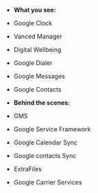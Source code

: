 -   <B>What you see:</B>
-   Google Clock
-   Vanced Manager
-   Digital Wellbeing
-   Google Dialer
-   Google Messages
-   Google Contacts
  

-   <b>Behind the scenes:</b>

-   GMS
-   Google Service Framework
-   Google Calendar Sync
-   Google contacts Sync
-   ExtraFiles
-   Google Carrier Services
